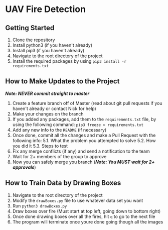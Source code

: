 # UAV Fire Detection

## Getting Started

1. Clone the repository
2. Install python3 (if you haven't already)
3. Install pip3 (if you haven't already)
4. Navigate to the root directory of the project
5. Install the required packages by using `pip3 install -r requirements.txt`

## How to Make Updates to the Project

***Note: NEVER commit straight to master*** 

1. Create a feature branch off of Master (read about git pull requests if you haven't already or contact Nick for help)
2. Make your changes on the branch
3. If you added any packages, add them to the `requirements.txt` file, by using the following command: `pip3 freeze > requirements.txt`
4. Add any new info to the `README` (if necessary)
5. Once done, commit all the changes and make a Pull Request with the following info:
5.1. What the problem you attempted to solve
5.2. How you did it
5.3. Steps to test
6. Fix any merge conflicts (if any) and send a notification to the team
7. Wait for 2+ members of the group to approve
8. Now you can safely merge you branch (***Note: You MUST wait for 2+ approvals***)

## How to Train Data by Drawing Boxes

1. Navigate to the root directory of the project
2. Modify the `drawBoxes.py` file to use whatever data set you want
3. Run `python3 drawBoxes.py`
4. Draw boxes over fire (Must start at top left, going down to bottom right)
5. Once done drawing boxes over all the fires, hit `q` to go to the next file
6. The program will terminate once youre done going though all the images
